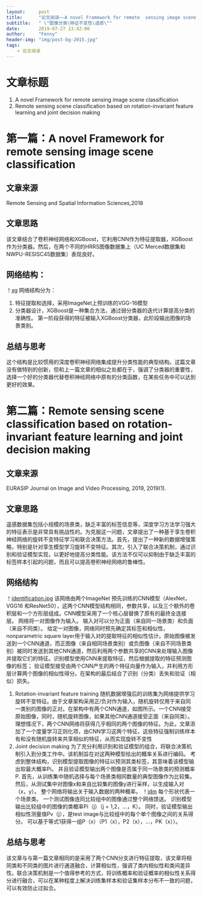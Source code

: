 ```yaml
---
layout:     post
title:      "论文阅读——A novel Framework for remote  sensing image scene classification & Remote sensing scene classification based on rotation-invariant feature learning and joint decision making "
subtitle:   " \"图像分类\特征不变性\遥感\""
date:       2019-07-27 13:42:00
author:     "Fenny"
header-img: "img/post-bg-2015.jpg"
tags:
    - 论文阅读
---
```


# 文章标题
1. A novel Framework for remote  sensing image scene classification  
2. Remote sensing scene classification based on rotation-invariant feature learning and joint decision making
# 第一篇：A novel Framework for remote  sensing image scene classification  
## 文章来源
Remote Sensing and Spatial Information Sciences,2018
## 文章思路
该文章结合了卷积神经网络和XGBoost，它利用CNN作为特征提取器，XGBoost作为分类器。然后，在两个不同的HRRS图像数据集上（UC Merced数据集和NWPU-RESISC45数据集）表现良好。
## 网络结构：
！[xg](https://github.com/Fennyhhh/Fennyhhh.github.io/blob/master/paper_img/xg.jpg)
网络结构分为：
1. 特征提取和选择，采用ImageNet上预训练的VGG-16模型
2. 分类器设计，XGBoost是一种集合方法，通过弱分类器的迭代计算提高分类的准确性。 第一阶段获得的特征被输入XGBoost分类器，此阶段输出图像的场景类别。
## 总结与思考
这个结构是比较惯用的深度卷积神经网络集成提升分类性能的典型结构。这篇文章没有做特别的创新，但和上一篇文章的相似之处都在于，强调了分类器的重要性，选择一个好的分类器代替卷积神经网络中原有的分类函数，在某些任务中可以达到更好的效果。


# 第二篇：Remote sensing scene classification based on rotation-invariant feature learning and joint decision making
## 文章来源
EURASIP Journal on Image and Video Processing, 2019, 2019(1).
## 文章思路
遥感数据集包括小规模的场景类，缺乏丰富的标签信息等，深度学习方法学习强大的特征表示是非常具有挑战性的。为克服这一问题，文章提出了一种基于孪生卷积神经网络的旋转不变特征学习和联合决策方法。首先，提出了一种新的数据增强策略，特别是针对孪生模型学习旋转不变特征。其次，引入了联合决策机制，通过识别和验证模型实现，以更好地提高分类性能。该方法不仅可以抑制由于缺乏丰富的标签样本引起的问题，而且可以提高卷积神经网络的鲁棒性。
## 网络结构
！[identification.jpg](https://github.com/Fennyhhh/Fennyhhh.github.io/blob/master/paper_img/identification.jpg)
该网络由两个ImageNet 预先训练的CNN模型（AlexNet，VGG16 和ResNet50），这两个CNN模型结构相同，参数共享，以及三个额外的卷积层和一个方形层组成。CNN模型采用了一个核心层替换了原有的最终全连接层。
网络将一对图像作为输入。 输入对可以分为正面（来自同一场景类）和负面（来自不同类）。 给定一对图像，网络同时预先确定其标签和相似性， nonparametric square layer用于输入对的提取特征的相似性估计。原始图像被发送到一个CNN通道，而正图像（来自相同场景类别）或负图像（来自不同场景类别）被同时发送到其他CNN通道，然后利用两个参数共享的CNN来处理输入图像并提取它们的特征。识别模型使用CNN来提取特征，然后根据提取的特征预测图像的标签； 验证模型接受由两个CNN产生的两个特征向量作为输入，并利用方形层计算两个图像的相似性得分。在架构的最后结合了识别（分类）丢失和验证（相似）损失。
1. Rotation-invariant feature training
随机数据增强后的训练集为网络提供学习旋转不变特征。由于文章架构采用正/负对作为输入，随机旋转仅用于来自同一类别的图像的正对。在架构中有两个CNN通道，如图所示。一个CNN接受原始图像，同时，随机旋转图像，如果其他CNN通道接受正面（来自同类）。理想情况下，两个CNN网络将获得几乎相同的两个图像的特征。为此，文章添加了一个度量学习正则化项，由CNN学习这两个特征，这些特征强制训练样本有和没有随机旋转来共享相似的特征，从而实现旋转不变性
2. Joint decision making
为了充分利用识别和验证模型的组合，将联合决策机制引入到分类工作中。该机制旨在对这两种模型给出的概率关系进行编码。 考虑到整体结构，识别模型提取图像的特征以预测其类标签，其意味着该模型输出软最大概率Pi。 并且验证模型输出两个图像是否属于同一场景类的预测概率P. 首先，从训练集中随机选择与每个场景类相同数量的典型图像作为比较集。 然后，从测试集中对图像x和来自比较集的图像y进行采样，以生成输入对（x，y）。 整个网络将输出关于输入数据的两种概率。
！[jdm](jdm.jpg)
每个形状代表一个场景类。 一个测试图像连同比较组中的图像通过整个网络馈送。 识别模型输出比较组中的图像的类概率Pi（j）（j = 1,2，...，K）。 同时，验证模型输出相似性测量值Pv（j），是test image与比较组中的每个单个图像之间的关系得分。 可以基于等式1获得一组P（x）（P1（x），P2（x），...，PK（x））。
## 总结与思考
该文章与与第一篇文章相同的是采用了两个CNN分支进行特征提取，该文章将相同类和不同类的图片进行通道融合，计算相似性，强调了类内相似性和类间差异性。联合决策机制是一个值得参考的方式，将训练概率和验证概率的相似性关系得分进行融合，可以在某种程度上解决训练集样本和验证集样本分布不一致的问题，可以有效防止过拟合。
